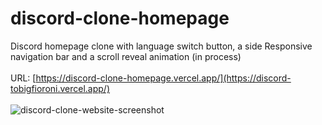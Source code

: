 # discord-clone-homepage
Discord homepage clone with language switch button, a side Responsive navigation bar and a scroll reveal animation (in process)
<br><br>
URL: [https://discord-clone-homepage.vercel.app/](https://discord-tobigfioroni.vercel.app/)
<br><br>
![discord-clone-website-screenshot](assets/github-imagediscord.png)
